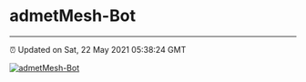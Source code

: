 # admetMesh-Bot
---
⏰ Updated on Sat, 22 May 2021 05:38:24 GMT

[![admetMesh-Bot](https://github.com/kotori-y/admetMesh-bot/actions/workflows/main.yml/badge.svg)](https://github.com/kotori-y/admetMesh-bot/actions/workflows/main.yml)
